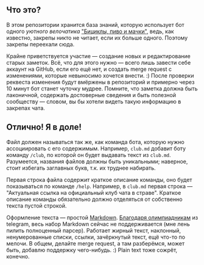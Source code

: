 ## Что это?

В этом репозитории хранится база знаний, которую использует бот одного *уютного велочатика* ["Бициклы, пиво и мачки"](https://t.me/veloserbia),
ведь, как известно, закрепы никто не читает, если их больше одного. Поэтому закрепы переехали сюда.

Крайне приветствуется участие — создание новых и редактирование старых заметок. Всё, что для этого нужно — всего лишь
завести себе аккаунт на GitHub, если его ещё нет, и создать merge request с изменениями, которые невыносимо хочется внести. :)
После проверки реквеста изменения будут вмёржены в репозиторий и примерно через 10 минут бот станет чуточку мудрее. Помните,
что заметка должна быть лаконичной, содержать достоверные сведения и быть полезной сообществу — словом, вы бы хотели видеть
такую информацию в закрепах чата.

## Отлично! Я в доле!

Файл должен называться так же, как команда бота, которую нужно ассоциировать с его содержимым.
Например, `club.md` добавит боту команду `/club`, по которой он будет выдавать текст из `club.md`.
Разумеется, названия файлов должны быть уникальными; наверное, стоит избегать заглавных букв, т.к. их труднее набирать.

Первая строка файла содержит краткое описание команды, оно будет показываться по команде `/help`.
Например, в `club.md` первая строка — "Актуальная ссылка на официальный клуб чата в страве".
Краткое описание команды обязательно должно отделяться от собственно текста пустой строкой.

Оформление текста — простой [Markdown](https://www.markdownguide.org/cheat-sheet).
[Благодаря олимпиадникам](https://core.telegram.org/bots/api#markdownv2-style) из telegram, весь набор Markdown сейчас
не поддерживается (мне лень пилить полноценный парсер). Работает жирный текст, наклонный, ненумерованные списки,
ссылки, зачёркнутый текст, ещё что-то по мелочи. В общем, делайте merge request, а там разберёмся, может быть, добавлю
поддержку чего-нибудь. :) Plain text тоже сожрёт, конечно.
